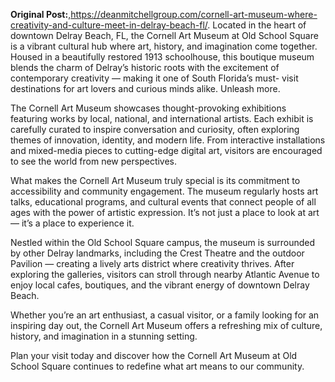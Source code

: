 **Original Post:**,https://deanmitchellgroup.com/cornell-art-museum-where-creativity-and-culture-meet-in-delray-beach-fl/.     Located in the heart of downtown Delray Beach, FL, the Cornell Art Museum at
Old School Square is a vibrant cultural hub where art, history, and
imagination come together. Housed in a beautifully restored 1913 schoolhouse,
this boutique museum blends the charm of Delray’s historic roots with the
excitement of contemporary creativity — making it one of South Florida’s must-
visit destinations for art lovers and curious minds alike. Unleash more.

The Cornell Art Museum showcases thought-provoking exhibitions featuring works
by local, national, and international artists. Each exhibit is carefully
curated to inspire conversation and curiosity, often exploring themes of
innovation, identity, and modern life. From interactive installations and
mixed-media pieces to cutting-edge digital art, visitors are encouraged to see
the world from new perspectives.

What makes the Cornell Art Museum truly special is its commitment to
accessibility and community engagement. The museum regularly hosts art talks,
educational programs, and cultural events that connect people of all ages with
the power of artistic expression. It’s not just a place to look at art — it’s
a place to experience it.

Nestled within the Old School Square campus, the museum is surrounded by other
Delray landmarks, including the Crest Theatre and the outdoor Pavilion —
creating a lively arts district where creativity thrives. After exploring the
galleries, visitors can stroll through nearby Atlantic Avenue to enjoy local
cafes, boutiques, and the vibrant energy of downtown Delray Beach.

Whether you’re an art enthusiast, a casual visitor, or a family looking for an
inspiring day out, the Cornell Art Museum offers a refreshing mix of culture,
history, and imagination in a stunning setting.

Plan your visit today and discover how the Cornell Art Museum at Old School
Square continues to redefine what art means to our community.